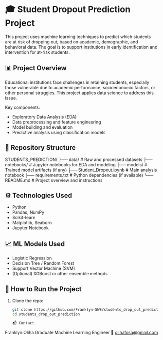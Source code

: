  # 🎓 Student Dropout Prediction Project

This project uses machine learning techniques to predict which students are at risk of dropping out, based on academic, demographic, and behavioral data. The goal is to support institutions in early identification and intervention for at-risk students.

## 📊 Project Overview

Educational institutions face challenges in retaining students, especially those vulnerable due to academic performance, socioeconomic factors, or other personal struggles. This project applies data science to address this issue.

Key components:
- Exploratory Data Analysis (EDA)
- Data preprocessing and feature engineering
- Model building and evaluation
- Predictive analysis using classification models

## 📁 Repository Structure

STUDENTS_PREDICTION/
├── data/ # Raw and processed datasets
├── notebooks/ # Jupyter notebooks for EDA and modeling
├── models/ # Trained model artifacts (if any)
├── Student_Dropout.ipynb # Main analysis notebook
├── requirements.txt # Python dependencies (if available)
└── README.md # Project overview and instructions


## ⚙️ Technologies Used

- Python
- Pandas, NumPy
- Scikit-learn
- Matplotlib, Seaborn
- Jupyter Notebook

## 📈 ML Models Used

- Logistic Regression
- Decision Tree / Random Forest
- Support Vector Machine (SVM)
- (Optional) XGBoost or other ensemble methods

## 🧪 How to Run the Project

1. Clone the repo:
   ```bash
   git clone https://github.com/Franklyn-SWE/students_drop_out_prediction.git
   cd students_drop_out_prediction

   📬 Contact

Franklyn Oliha
Graduate Machine Learning Engineer
📧 olihafosa@gmail.com
